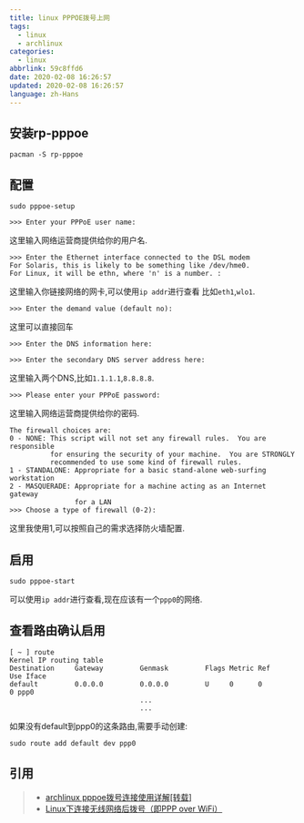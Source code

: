 ```yaml
---
title: linux PPPOE拨号上网
tags:
  - linux
  - archlinux
categories:
  - linux
abbrlink: 59c8ffd6
date: 2020-02-08 16:26:57
updated: 2020-02-08 16:26:57
language: zh-Hans
---
```

## 安装rp-pppoe

```shell
pacman -S rp-pppoe
```

## 配置

```shell
sudo pppoe-setup
```

```shell
>>> Enter your PPPoE user name:
```

这里输入网络运营商提供给你的用户名.
<!--more-->
```shell
>>> Enter the Ethernet interface connected to the DSL modem
For Solaris, this is likely to be something like /dev/hme0.
For Linux, it will be ethn, where 'n' is a number. :
```

这里输入你链接网络的网卡,可以使用`ip addr`进行查看 比如`eth1`,`wlo1`.

```shel
>>> Enter the demand value (default no):
```

这里可以直接回车

```shell
>>> Enter the DNS information here:
```

```shell
>>> Enter the secondary DNS server address here:
```

这里输入两个DNS,比如`1.1.1.1`,`8.8.8.8`.

```shell
>>> Please enter your PPPoE password:  
```

这里输入网络运营商提供给你的密码.

```shell
The firewall choices are:
0 - NONE: This script will not set any firewall rules.  You are responsible
          for ensuring the security of your machine.  You are STRONGLY
          recommended to use some kind of firewall rules.
1 - STANDALONE: Appropriate for a basic stand-alone web-surfing workstation
2 - MASQUERADE: Appropriate for a machine acting as an Internet gateway
                for a LAN
>>> Choose a type of firewall (0-2):
```

这里我使用1,可以按照自己的需求选择防火墙配置.

## 启用

```shell
sudo pppoe-start
```

可以使用`ip addr`进行查看,现在应该有一个`ppp0`的网络.

## 查看路由确认启用

```shell
[ ~ ] route
Kernel IP routing table
Destination     Gateway         Genmask         Flags Metric Ref    Use Iface
default         0.0.0.0         0.0.0.0         U     0      0        0 ppp0
                                ...
                                ...

```

如果没有default到ppp0的这条路由,需要手动创建:

```shell
sudo route add default dev ppp0
```

## 引用

> - [archlinux pppoe拨号连接使用详解[转载]](https://www.cnblogs.com/viusuangio/p/7112674.html)  
> - [Linux下连接无线网络后拨号（即PPP over WiFi）](https://www.librehat.com/guide-on-linux-ppp-over-wireless-network/)
